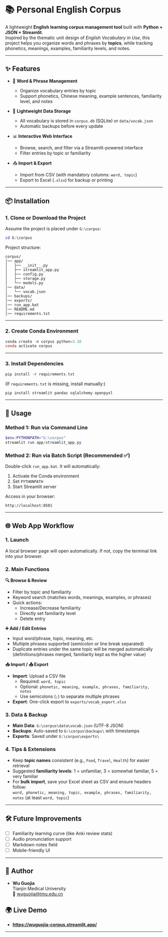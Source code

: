 # 📚 Personal English Corpus

A lightweight **English learning corpus management tool** built with **Python + JSON + Streamlit**.  
Inspired by the thematic unit design of *English Vocabulary in Use*, this project helps you organize words and phrases by **topics**, while tracking phonetics, meanings, examples, familiarity levels, and notes.

---

## ✨ Features

- 📝 **Word & Phrase Management**
  - Organize vocabulary entries by topic
  - Support phonetics, Chinese meaning, example sentences, familiarity level, and notes

- 📂 **Lightweight Data Storage**
  - All vocabulary is stored in `corpus.db` (SQLite) or `data/vocab.json`
  - Automatic backups before every update

- 📊 **Interactive Web Interface**
  - Browse, search, and filter via a Streamlit-powered interface
  - Filter entries by topic or familiarity

- 📤 **Import & Export**
  - Import from CSV (with mandatory columns: `word, topic`)
  - Export to Excel (`.xlsx`) for backup or printing

---

## 📦 Installation

### 1. Clone or Download the Project

Assume the project is placed under `G:\corpus`:

```powershell
cd G:\corpus
```

Project structure:

```
corpus/
│── app/
│   ├── __init__.py
│   ├── streamlit_app.py
│   ├── config.py
│   ├── storage.py
│   └── models.py
│── data/
│   └── vocab.json
│── backups/
│── exports/
│── run_app.bat
│── README.md
│── requirements.txt
```

---

### 2. Create Conda Environment

```powershell
conda create -n corpus python=3.10
conda activate corpus
```

---

### 3. Install Dependencies

```powershell
pip install -r requirements.txt
```

(If `requirements.txt` is missing, install manually:)

```powershell
pip install streamlit pandas sqlalchemy openpyxl
```

---

## 🚀 Usage

### Method 1: Run via Command Line

```powershell
$env:PYTHONPATH="G:\corpus"
streamlit run app/streamlit_app.py
```

### Method 2: Run via Batch Script (Recommended ✅)

Double-click `run_app.bat`. It will automatically:

1. Activate the Conda environment  
2. Set `PYTHONPATH`  
3. Start Streamlit server  

Access in your browser:

```
http://localhost:8501
```

---

## 🌐 Web App Workflow

### 1. Launch

A local browser page will open automatically. If not, copy the terminal link into your browser.

### 2. Main Functions

**🔍 Browse & Review**  
- Filter by topic and familiarity  
- Keyword search (matches words, meanings, examples, or phrases)  
- Quick actions:  
  - Increase/Decrease familiarity  
  - Directly set familiarity level  
  - Delete entry  

**➕ Add / Edit Entries**  
- Input word/phrase, topic, meaning, etc.  
- Multiple phrases supported (semicolon or line break separated)  
- Duplicate entries under the same topic will be merged automatically (definitions/phrases merged, familiarity kept as the higher value)  

**📥 Import / 📤 Export**  
- **Import**: Upload a CSV file  
  - Required: `word, topic`  
  - Optional: `phonetic, meaning, example, phrases, familiarity, notes`  
  - Use semicolons (`;`) to separate multiple phrases  
- **Export**: One-click export to `exports/vocab_export.xlsx`  

### 3. Data & Backup

- **Main Data**: `G:\corpus\data\vocab.json` (UTF-8 JSON)  
- **Backups**: Auto-saved to `G:\corpus\backups\` with timestamps  
- **Exports**: Saved under `G:\corpus\exports\`  

### 4. Tips & Extensions

- Keep **topic names** consistent (e.g., `Food`, `Travel`, `Health`) for easier retrieval  
- Suggested **familiarity levels**: 1 = unfamiliar, 3 = somewhat familiar, 5 = very familiar  
- For **bulk import**, save your Excel sheet as CSV and ensure headers follow:  
  `word, phonetic, meaning, topic, example, phrases, familiarity, notes` (at least `word, topic`)  

---

## 🛠️ Future Improvements

- [ ] Familiarity learning curve (like Anki review stats)  
- [ ] Audio pronunciation support  
- [ ] Markdown notes field  
- [ ] Mobile-friendly UI  

---

## 📝 Author

- **Wu Guojia**  
  Tianjin Medical University  
  📧 wuguojia@tmu.edu.cn  

## 🌍 Live Demo

- **https://wuguojia-corpus.streamlit.app/**

---
